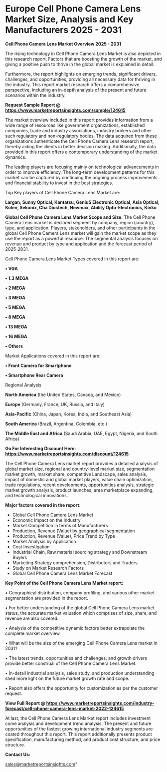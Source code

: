 # Europe Cell Phone Camera Lens Market Size, Analysis and Key Manufacturers 2025 - 2031

<Strong> Cell Phone Camera Lens Market Overview 2025 - 2031</strong>

The rising technology in Cell Phone Camera Lens Market is also depicted in this research report. Factors that are boosting the growth of the market, and giving a positive push to thrive in the global market is explained in detail.

Furthermore, the report highlights on emerging trends, significant drivers, challenges, and opportunities, providing all necessary data for thriving in the industry. This report market research offers a comprehensive perspective, including an in-depth analysis of the present and future scenarios within the industry.

<strong>Request Sample Report @ <a href=https://www.marketreportsinsights.com/sample/124615>https://www.marketreportsinsights.com/sample/124615</a></strong>

The market overview included in this report provides information from a wide range of resources like government organizations, established companies, trade and industry associations, industry brokers and other such regulatory and non-regulatory bodies. The data acquired from these organizations authenticate the Cell Phone Camera Lens research report, thereby aiding the clients in better decision making. Additionally, the data provided in this report offers a contemporary understanding of the market dynamics.

The leading players are focusing mainly on technological advancements in order to improve efficiency. The long-term development patterns for this market can be captured by continuing the ongoing process improvements and financial stability to invest in the best strategies.

Top Key players of Cell Phone Camera Lens Market are:

<strong>Largan, Sunny Optical, Kantatsu, GeniuS Electronic Optical, Asia Optical, Kolen, Sekonix, Cha Diostech, Newmax, Ability Opto-Electronics, Kinko</strong>

<strong><b>Global Cell Phone Camera Lens Market Scope and Size:</b></strong>
The Cell Phone Camera Lens market is declared segment by company, region (country), type, and application. Players, stakeholders, and other participants in the global Cell Phone Camera Lens market will gain the market scope as they use the report as a powerful resource. The segmental analysis focuses on revenue and product by type and application and the forecast period of 2025-2031.

Cell Phone Camera Lens Market Types covered in this report are:

<strong>• VGA

• 1.3 MEGA

• 2 MEGA

• 3 MEGA

• 5 MEGA

• 8 MEGA

• 13 MEGA

• 16 MEGA

• Others</strong>

Market Applications covered in this report are:

<strong>• Front Camera for Smartphone

• Smartphone Rear Camera</strong> 

Regional Analysis

<strong>North America</strong> (the United States, Canada, and Mexico)

<strong>Europe</strong> (Germany, France, UK, Russia, and Italy)

<strong>Asia-Pacific</strong> (China, Japan, Korea, India, and Southeast Asia)

<strong>South America</strong> (Brazil, Argentina, Colombia, etc.)

<strong>The Middle East and Africa</strong> (Saudi Arabia, UAE, Egypt, Nigeria, and South Africa)

<strong>Go For Interesting Discount Here: <a href=https://www.marketreportsinsights.com/discount/124615>https://www.marketreportsinsights.com/discount/124615</a></strong>

The Cell Phone Camera Lens market report provides a detailed analysis of global market size, regional and country-level market size, segmentation market growth, market share, competitive Landscape, sales analysis, impact of domestic and global market players, value chain optimization, trade regulations, recent developments, opportunities analysis, strategic market growth analysis, product launches, area marketplace expanding, and technological innovations.

<strong><b>Major factors covered in the report:</b></strong>
<ul>
  <li>Global Cell Phone Camera Lens Market </li>
  <li>Economic Impact on the Industry</li>
  <li>Market Competition in terms of Manufacturers</li>
  <li>Production, Revenue (Value) by geographical segmentation</li>
  <li>Production, Revenue (Value), Price Trend by Type</li>
  <li>Market Analysis by Application</li>
  <li>Cost Investigation</li>
  <li>Industrial Chain, Raw material sourcing strategy and Downstream Buyers</li>
  <li>Marketing Strategy comprehension, Distributors and Traders</li>
  <li>Study on Market Research Factors</li>
  <li>Global Cell Phone Camera Lens Market Forecast</li>
</ul>

<strong><b>Key Point of the Cell Phone Camera Lens Market report:</b></strong>

• Geographical distribution, company profiling, and various other market segmentation are provided in the report.

• For better understanding of the global Cell Phone Camera Lens market status, the accurate market valuation which comprises of size, share, and revenue are also covered.

• Analysis of the competitive dynamic factors better extrapolate the complete market overview

• What will be the size of the emerging Cell Phone Camera Lens market in 2031?

• The latest trends, opportunities and challenges, and growth drivers provide better construal of the Cell Phone Camera Lens Market.

• In-detail industrial analysis, sales study, and production understanding shed more light on the future market growth rate and scope.

• Report also offers the opportunity for customization as per the customer request.

<strong><b>View Full Report @ <a href=https://www.marketreportsinsights.com/industry-forecast/cell-phone-camera-lens-market-2022-124615>https://www.marketreportsinsights.com/industry-forecast/cell-phone-camera-lens-market-2022-124615</a></b></strong>


At last, the Cell Phone Camera Lens Market report includes investment come analysis and development trend analysis. The present and future opportunities of the fastest growing international industry segments are coated throughout this report. This report additionally presents product specification, manufacturing method, and product cost structure, and price structure.

<strong>Contact Us:</strong>

sales@marketreportsinsights.com"
